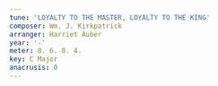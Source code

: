 ```yaml
---
tune: 'LOYALTY TO THE MASTER, LOYALTY TO THE KING'
composer: Wm. J. Kirkpatrick
arranger: Harriet Auber
year: '-'
meter: 8. 6. 8. 4.
key: C Major
anacrusis: 0
---
```

